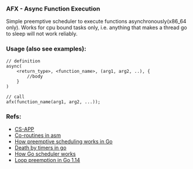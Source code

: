 ### AFX - Async Function Execution
Simple preemptive scheduler to execute functions asynchronously(x86_64 only). Works for cpu bound tasks only, i.e. anything that makes a thread go to sleep will not work reliably.

### Usage (also see examples):
```
// definition
async(
    <return_type>, <function_name>, (arg1, arg2, ..), {
        //body
    }
)

// call
afx(function_name(arg1, arg2, ...));
```

### Refs:
- [CS-APP](https://www.cs.sfu.ca/~ashriram/Courses/CS295/assets/books/CSAPP_2016.pdf)
- [Co-routines in asm](https://www.youtube.com/watch?v=sYSP_elDdZw)
- [How preemptive scheduling works in Go](https://www.reddit.com/r/golang/comments/1k3zqo6/if_goroutines_are_preemptive_since_go_114_how_do)
- [Death by timers in go](https://www.youtube.com/watch?v=h0s8CWpIKdg)
- [How Go scheduler works](https://www.youtube.com/watch?v=-K11rY57K7k)
- [Loop preemption in Go 1.14](https://www.youtube.com/watch?v=1I1WmeSjRSw)
